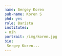 ```yaml
---
name: Sergey Koren
pub-name: Koren S
phd: yes
role: Barista
institutes:
- nih
portrait: /img/koren.jpg
bio:
 Sergey Koren...
---
```


